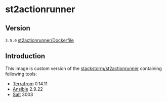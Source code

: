# st2actionrunner

## Version

`3.5.0` [st2actionrunner/Dockerfile](./st2actionrunner/Dockerfile)

## Introduction

This image is custom version of the [stackstorm/st2actionrunner](https://hub.docker.com/u/stackstorm/st2actionrunner) containing following tools:

* [Terrafrom](https://terraform.io) 0.14.11
* [Ansible](https://ansible.com) 2.9.22
* [Salt](https://saltproject.io) 3003
